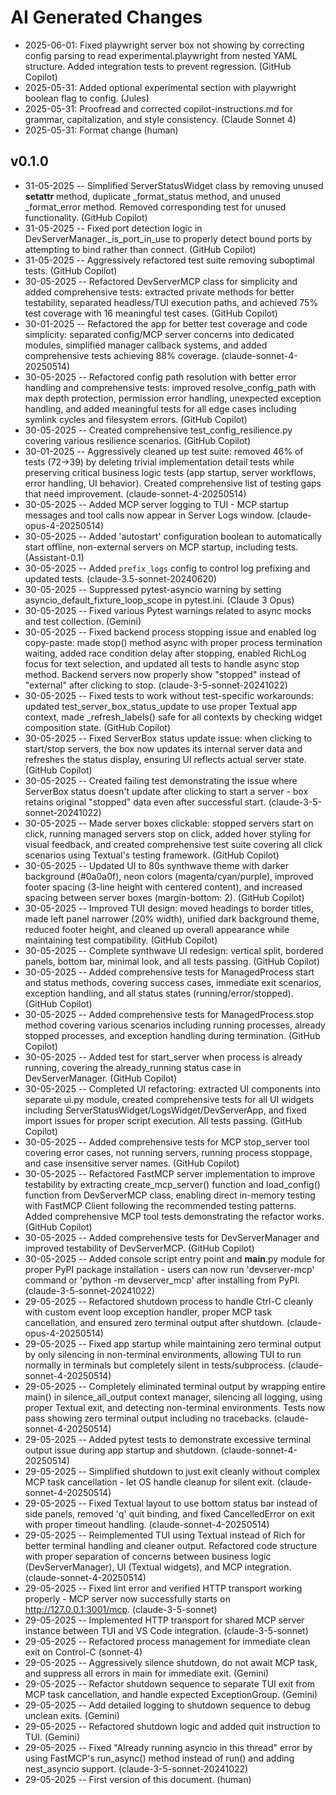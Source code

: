 # AI Generated Changes

- 2025-06-01: Fixed playwright server box not showing by correcting config parsing to read experimental.playwright from nested YAML structure. Added integration tests to prevent regression. (GitHub Copilot)
- 2025-05-31: Added optional experimental section with playwright boolean flag to config. (Jules)
- 2025-05-31: Proofread and corrected copilot-instructions.md for grammar, capitalization, and style consistency. (Claude Sonnet 4)
- 2025-05-31: Format change (human)

## v0.1.0

- 31-05-2025 -- Simplified ServerStatusWidget class by removing unused **setattr** method, duplicate \_format_status method, and unused \_format_error method. Removed corresponding test for unused functionality. (GitHub Copilot)
- 31-05-2025 -- Fixed port detection logic in DevServerManager.\_is_port_in_use to properly detect bound ports by attempting to bind rather than connect. (GitHub Copilot)
- 31-05-2025 -- Aggressively refactored test suite removing suboptimal tests. (GitHub Copilot)
- 30-05-2025 -- Refactored DevServerMCP class for simplicity and added comprehensive tests: extracted private methods for better testability, separated headless/TUI execution paths, and achieved 75% test coverage with 16 meaningful test cases. (GitHub Copilot)
- 30-01-2025 -- Refactored the app for better test coverage and code simplicity: separated config/MCP server concerns into dedicated modules, simplified manager callback systems, and added comprehensive tests achieving 88% coverage. (claude-sonnet-4-20250514)
- 30-05-2025 -- Refactored config path resolution with better error handling and comprehensive tests: improved resolve_config_path with max depth protection, permission error handling, unexpected exception handling, and added meaningful tests for all edge cases including symlink cycles and filesystem errors. (GitHub Copilot)
- 30-05-2025 -- Created comprehensive test_config_resilience.py covering various resilience scenarios. (GitHub Copilot)
- 30-01-2025 -- Aggressively cleaned up test suite: removed 46% of tests (72→39) by deleting trivial implementation detail tests while preserving critical business logic tests (app startup, server workflows, error handling, UI behavior). Created comprehensive list of testing gaps that need improvement. (claude-sonnet-4-20250514)
- 30-05-2025 -- Added MCP server logging to TUI - MCP startup messages and tool calls now appear in Server Logs window. (claude-opus-4-20250514)
- 30-05-2025 -- Added 'autostart' configuration boolean to automatically start offline, non-external servers on MCP startup, including tests. (Assistant-0.1)
- 30-05-2025 -- Added `prefix_logs` config to control log prefixing and updated tests. (claude-3.5-sonnet-20240620)
- 30-05-2025 -- Suppressed pytest-asyncio warning by setting asyncio_default_fixture_loop_scope in pytest.ini. (Claude 3 Opus)
- 30-05-2025 -- Fixed various Pytest warnings related to async mocks and test collection. (Gemini)
- 30-05-2025 -- Fixed backend process stopping issue and enabled log copy-paste: made stop() method async with proper process termination waiting, added race condition delay after stopping, enabled RichLog focus for text selection, and updated all tests to handle async stop method. Backend servers now properly show "stopped" instead of "external" after clicking to stop. (claude-3-5-sonnet-20241022)
- 30-05-2025 -- Fixed tests to work without test-specific workarounds: updated test_server_box_status_update to use proper Textual app context, made \_refresh_labels() safe for all contexts by checking widget composition state. (GitHub Copilot)
- 30-05-2025 -- Fixed ServerBox status update issue: when clicking to start/stop servers, the box now updates its internal server data and refreshes the status display, ensuring UI reflects actual server state. (GitHub Copilot)
- 30-05-2025 -- Created failing test demonstrating the issue where ServerBox status doesn't update after clicking to start a server - box retains original "stopped" data even after successful start. (claude-3-5-sonnet-20241022)
- 30-05-2025 -- Made server boxes clickable: stopped servers start on click, running managed servers stop on click, added hover styling for visual feedback, and created comprehensive test suite covering all click scenarios using Textual's testing framework. (GitHub Copilot)
- 30-05-2025 -- Updated UI to 80s synthwave theme with darker background (#0a0a0f), neon colors (magenta/cyan/purple), improved footer spacing (3-line height with centered content), and increased spacing between server boxes (margin-bottom: 2). (GitHub Copilot)
- 30-05-2025 -- Improved TUI design: moved headings to border titles, made left panel narrower (20% width), unified dark background theme, reduced footer height, and cleaned up overall appearance while maintaining test compatibility. (GitHub Copilot)
- 30-05-2025 -- Complete synthwave UI redesign: vertical split, bordered panels, bottom bar, minimal look, and all tests passing. (GitHub Copilot)
- 30-05-2025 -- Added comprehensive tests for ManagedProcess start and status methods, covering success cases, immediate exit scenarios, exception handling, and all status states (running/error/stopped). (GitHub Copilot)
- 30-05-2025 -- Added comprehensive tests for ManagedProcess.stop method covering various scenarios including running processes, already stopped processes, and exception handling during termination. (GitHub Copilot)
- 30-05-2025 -- Added test for start_server when process is already running, covering the already_running status case in DevServerManager. (GitHub Copilot)
- 30-05-2025 -- Completed UI refactoring: extracted UI components into separate ui.py module, created comprehensive tests for all UI widgets including ServerStatusWidget/LogsWidget/DevServerApp, and fixed import issues for proper script execution. All tests passing. (GitHub Copilot)
- 30-05-2025 -- Added comprehensive tests for MCP stop_server tool covering error cases, not running servers, running process stoppage, and case insensitive server names. (GitHub Copilot)
- 30-05-2025 -- Refactored FastMCP server implementation to improve testability by extracting create_mcp_server() function and load_config() function from DevServerMCP class, enabling direct in-memory testing with FastMCP Client following the recommended testing patterns. Added comprehensive MCP tool tests demonstrating the refactor works. (GitHub Copilot)
- 30-05-2025 -- Added comprehensive tests for DevServerManager and improved testability of DevServerMCP. (GitHub Copilot)
- 30-05-2025 -- Added console script entry point and **main**.py module for proper PyPI package installation - users can now run 'devserver-mcp' command or 'python -m devserver_mcp' after installing from PyPI. (claude-3-5-sonnet-20241022)
- 29-05-2025 -- Refactored shutdown process to handle Ctrl-C cleanly with custom event loop exception handler, proper MCP task cancellation, and ensured zero terminal output after shutdown. (claude-opus-4-20250514)
- 29-05-2025 -- Fixed app startup while maintaining zero terminal output by only silencing in non-terminal environments, allowing TUI to run normally in terminals but completely silent in tests/subprocess. (claude-sonnet-4-20250514)
- 29-05-2025 -- Completely eliminated terminal output by wrapping entire main() in silence_all_output context manager, silencing all logging, using proper Textual exit, and detecting non-terminal environments. Tests now pass showing zero terminal output including no tracebacks. (claude-sonnet-4-20250514)
- 29-05-2025 -- Added pytest tests to demonstrate excessive terminal output issue during app startup and shutdown. (claude-sonnet-4-20250514)
- 29-05-2025 -- Simplified shutdown to just exit cleanly without complex MCP task cancellation - let OS handle cleanup for silent exit. (claude-sonnet-4-20250514)
- 29-05-2025 -- Fixed Textual layout to use bottom status bar instead of side panels, removed 'q' quit binding, and fixed CancelledError on exit with proper timeout handling. (claude-sonnet-4-20250514)
- 29-05-2025 -- Reimplemented TUI using Textual instead of Rich for better terminal handling and cleaner output. Refactored code structure with proper separation of concerns between business logic (DevServerManager), UI (Textual widgets), and MCP integration. (claude-sonnet-4-20250514)
- 29-05-2025 -- Fixed lint error and verified HTTP transport working properly - MCP server now successfully starts on http://127.0.0.1:3001/mcp. (claude-3-5-sonnet)
- 29-05-2025 -- Implemented HTTP transport for shared MCP server instance between TUI and VS Code integration. (claude-3-5-sonnet)
- 29-05-2025 -- Refactored process management for immediate clean exit on Control-C (sonnet-4)
- 29-05-2025 -- Aggressively silence shutdown, do not await MCP task, and suppress all errors in main for immediate exit. (Gemini)
- 29-05-2025 -- Refactor shutdown sequence to separate TUI exit from MCP task cancellation, and handle expected ExceptionGroup. (Gemini)
- 29-05-2025 -- Add detailed logging to shutdown sequence to debug unclean exits. (Gemini)
- 29-05-2025 -- Refactored shutdown logic and added quit instruction to TUI. (Gemini)
- 29-05-2025 -- Fixed "Already running asyncio in this thread" error by using FastMCP's run_async() method instead of run() and adding nest_asyncio support. (claude-3-5-sonnet-20241022)
- 29-05-2025 -- First version of this document. (human)
